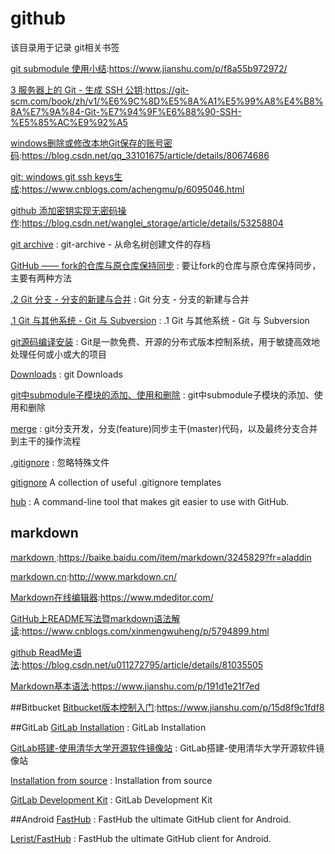 # github
该目录用于记录 git相关书签

[git submodule 使用小结](https://www.jianshu.com/p/f8a55b972972/):https://www.jianshu.com/p/f8a55b972972/

[3 服务器上的 Git - 生成 SSH 公钥](https://git-scm.com/book/zh/v1/%E6%9C%8D%E5%8A%A1%E5%99%A8%E4%B8%8A%E7%9A%84-Git-%E7%94%9F%E6%88%90-SSH-%E5%85%AC%E9%92%A5):https://git-scm.com/book/zh/v1/%E6%9C%8D%E5%8A%A1%E5%99%A8%E4%B8%8A%E7%9A%84-Git-%E7%94%9F%E6%88%90-SSH-%E5%85%AC%E9%92%A5 

[windows删除或修改本地Git保存的账号密码](https://blog.csdn.net/qq_33101675/article/details/80674686):https://blog.csdn.net/qq_33101675/article/details/80674686

[git: windows git ssh keys生成](https://www.cnblogs.com/achengmu/p/6095046.html):https://www.cnblogs.com/achengmu/p/6095046.html

[github 添加密钥实现无密码操作](https://blog.csdn.net/wanglei_storage/article/details/53258804):https://blog.csdn.net/wanglei_storage/article/details/53258804

[git archive](https://cloud.tencent.com/developer/section/1138638) : git-archive - 从命名树创建文件的存档 

[GitHub —— fork的仓库与原仓库保持同步](https://blog.csdn.net/starter_____/article/details/79321962) : 要让fork的仓库与原仓库保持同步，主要有两种方法 

[.2 Git 分支 - 分支的新建与合并](https://git-scm.com/book/zh/v1/Git-%E5%88%86%E6%94%AF-%E5%88%86%E6%94%AF%E7%9A%84%E6%96%B0%E5%BB%BA%E4%B8%8E%E5%90%88%E5%B9%B6) : Git 分支 - 分支的新建与合并

[.1 Git 与其他系统 - Git 与 Subversion](https://git-scm.com/book/zh/v1/Git-%E4%B8%8E%E5%85%B6%E4%BB%96%E7%B3%BB%E7%BB%9F-Git-%E4%B8%8E-Subversion) : .1 Git 与其他系统 - Git 与 Subversion 

[git源码编译安装](https://www.jianshu.com/p/be7ee68a68a6) : Git是一款免费、开源的分布式版本控制系统，用于敏捷高效地处理任何或小或大的项目 

[Downloads](https://git-scm.com/downloads/) : git Downloads 

[git中submodule子模块的添加、使用和删除](https://blog.csdn.net/guotianqing/article/details/82391665) : git中submodule子模块的添加、使用和删除 

[merge](https://www.cnblogs.com/xinmengwuheng/p/7115549.html) : git分支开发，分支(feature)同步主干(master)代码，以及最终分支合并到主干的操作流程 

[.gitignore](https://www.liaoxuefeng.com/wiki/896043488029600/900004590234208) : 忽略特殊文件 

[gitignore](https://github.com/github/gitignore) A collection of useful .gitignore templates 

[hub](https://github.com/github/hub) : A command-line tool that makes git easier to use with GitHub.  


## markdown
[markdown ](https://baike.baidu.com/item/markdown/3245829?fr=aladdin):https://baike.baidu.com/item/markdown/3245829?fr=aladdin

[markdown.cn](http://www.markdown.cn/):http://www.markdown.cn/

[Markdown在线编辑器](https://www.mdeditor.com/):https://www.mdeditor.com/

[GitHub上README写法暨markdown语法解读](https://www.cnblogs.com/xinmengwuheng/p/5794899.html):https://www.cnblogs.com/xinmengwuheng/p/5794899.html

[github ReadMe语法](https://blog.csdn.net/u011272795/article/details/81035505):https://blog.csdn.net/u011272795/article/details/81035505

[Markdown基本语法](https://www.jianshu.com/p/191d1e21f7ed):https://www.jianshu.com/p/191d1e21f7ed

##Bitbucket
[Bitbucket版本控制入门](https://www.jianshu.com/p/15d8f9c1fdf8):https://www.jianshu.com/p/15d8f9c1fdf8


##GitLab
[GitLab Installation](https://about.gitlab.com/install/) : GitLab Installation 

[GitLab搭建-使用清华大学开源软件镜像站](https://blog.csdn.net/qq_25116591/article/details/61916634) : GitLab搭建-使用清华大学开源软件镜像站 

[Installation from source](https://docs.gitlab.com/ee/install/installation.html) : Installation from source

[GitLab Development Kit](https://gitlab.com/gitlab-org/gitlab-development-kit) : GitLab Development Kit 



##Android
[FastHub](https://github.com/k0shk0sh/FastHub) : FastHub the ultimate GitHub client for Android. 

[Lerist/FastHub](https://github.com/Lerist/FastHub) : FastHub the ultimate GitHub client for Android. 

























